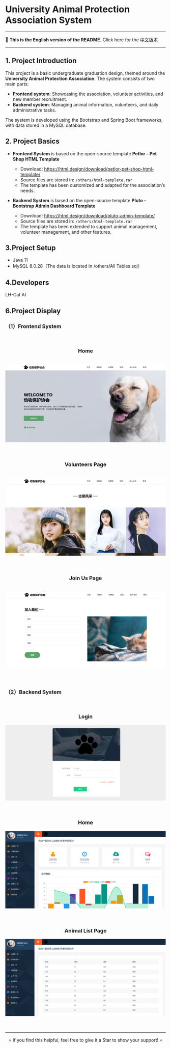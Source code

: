 # University Animal Protection Association System

---

📖 **This is the English version of the README.** Click here for the [中文版本](./README.md) 

---

## 1. Project Introduction
This project is a basic undergraduate graduation design, themed around the **University Animal Protection Association**. The system consists of two main parts:  

- **Frontend system**: Showcasing the association, volunteer activities, and new member recruitment.  
- **Backend system**: Managing animal information, volunteers, and daily administrative tasks.<br>

The system is developed using the Bootstrap and Spring Boot frameworks, with data stored in a MySQL database.

## 2. Project Basics
- **Frontend System** is based on the open-source template **Petlor – Pet Shop HTML Template**  
  - Download: https://html.design/download/petlor-pet-shop-html-template/  
  - Source files are stored in: `/others/html-template.rar`  
  - The template has been customized and adapted for the association’s needs.  

- **Backend System** is based on the open-source template **Pluto – Bootstrap Admin Dashboard Template**  
  - Download: https://html.design/download/pluto-admin-template/  
  - Source files are stored in: `/others/html-template.rar`  
  - The template has been extended to support animal management, volunteer management, and other features.  

## 3.Project Setup
- Java 11
- MySQL 8.0.28（The data is located in /others/All Tables.sql）

## 4.Developers
LH-Cat AI

## 6.Project Display
### （1）Frontend System
<br>
<h3 align="center">Home</h3>
<br>
<img src="/show1.png"/><br>
<br>
<br>
<h3 align="center">Volunteers Page</h3>
<br>
<img src="/show2.png"/><br>
<br>
<br>
<h3 align="center">Join Us Page</h3>
<br>
<img src="/show3.png"/><br>
<br>
<br>

### （2）Backend System
<br>
<h3 align="center">Login</h3>
<img src="/show4.png"/><br>
<br>
<br>
<h3 align="center">Home</h3>
<img src="/show5.png"/><br>
<br>
<br>
<h3 align="center">Animal List Page</h3>
<img src="/show6.png"/><br>
<br>
<br>

---

<p align="center">⭐️ If you find this helpful, feel free to give it a Star to show your support! ⭐️</p>
